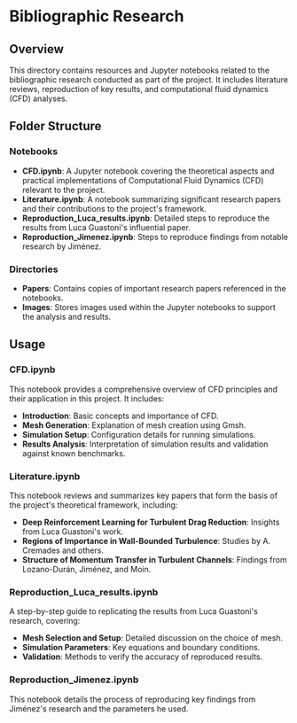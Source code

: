 # Bibliographic Research

## Overview
This directory contains resources and Jupyter notebooks related to the bibliographic research conducted as part of the project. It includes literature reviews, reproduction of key results, and computational fluid dynamics (CFD) analyses.

## Folder Structure

### Notebooks
- **CFD.ipynb**: A Jupyter notebook covering the theoretical aspects and practical implementations of Computational Fluid Dynamics (CFD) relevant to the project.
- **Literature.ipynb**: A notebook summarizing significant research papers and their contributions to the project's framework.
- **Reproduction_Luca_results.ipynb**: Detailed steps to reproduce the results from Luca Guastoni's influential paper.
- **Reproduction_Jimenez.ipynb**: Steps to reproduce findings from notable research by Jiménez.

### Directories
- **Papers**: Contains copies of important research papers referenced in the notebooks.
- **Images**: Stores images used within the Jupyter notebooks to support the analysis and results.

## Usage

### CFD.ipynb
This notebook provides a comprehensive overview of CFD principles and their application in this project. It includes:
- **Introduction**: Basic concepts and importance of CFD.
- **Mesh Generation**: Explanation of mesh creation using Gmsh.
- **Simulation Setup**: Configuration details for running simulations.
- **Results Analysis**: Interpretation of simulation results and validation against known benchmarks.

### Literature.ipynb
This notebook reviews and summarizes key papers that form the basis of the project's theoretical framework, including:
- **Deep Reinforcement Learning for Turbulent Drag Reduction**: Insights from Luca Guastoni's work.
- **Regions of Importance in Wall-Bounded Turbulence**: Studies by A. Cremades and others.
- **Structure of Momentum Transfer in Turbulent Channels**: Findings from Lozano-Durán, Jiménez, and Moin.

### Reproduction_Luca_results.ipynb
A step-by-step guide to replicating the results from Luca Guastoni's research, covering:
- **Mesh Selection and Setup**: Detailed discussion on the choice of mesh.
- **Simulation Parameters**: Key equations and boundary conditions.
- **Validation**: Methods to verify the accuracy of reproduced results.

### Reproduction_Jimenez.ipynb
This notebook details the process of reproducing key findings from Jiménez's research and the parameters he used.

